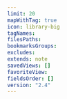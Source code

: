 ```yaml
---
limit: 20
mapWithTag: true
icon: library-big
tagNames: 
filesPaths: 
bookmarksGroups: 
excludes: 
extends: note
savedViews: []
favoriteView: 
fieldsOrder: []
version: "2.4"
---
```

